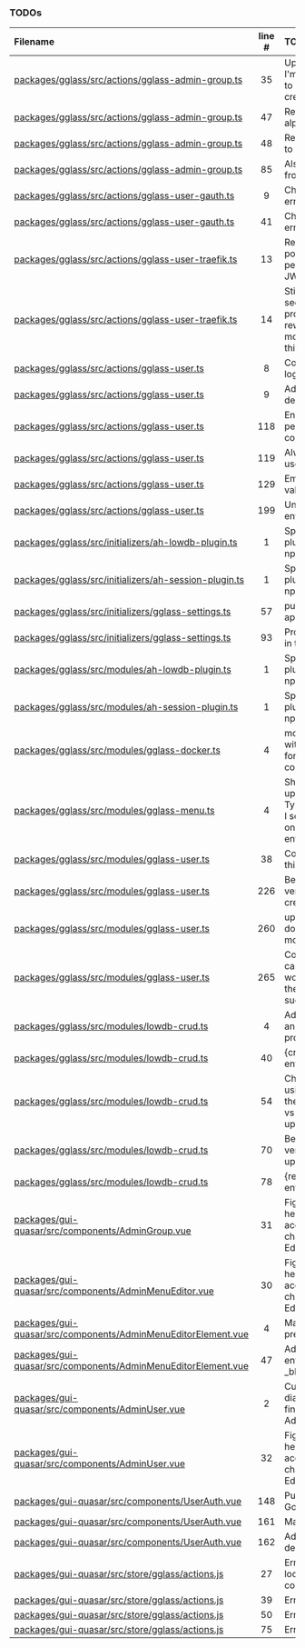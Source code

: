 ### TODOs

| Filename                                                                                                                           | line # | TODO                                                                                                                         |
| :--------------------------------------------------------------------------------------------------------------------------------- | :----: | :--------------------------------------------------------------------------------------------------------------------------- |
| [packages/gglass/src/actions/gglass-admin-group.ts](packages/gglass/src/actions/gglass-admin-group.ts#L35)                         |   35   | Upsert was because I'm lazy... Should split to create/update/replace                                                         |
| [packages/gglass/src/actions/gglass-admin-group.ts](packages/gglass/src/actions/gglass-admin-group.ts#L47)                         |   47   | Restrict "id" input to alphanum only                                                                                         |
| [packages/gglass/src/actions/gglass-admin-group.ts](packages/gglass/src/actions/gglass-admin-group.ts#L48)                         |   48   | Restrict "icon" input to alphanum only                                                                                       |
| [packages/gglass/src/actions/gglass-admin-group.ts](packages/gglass/src/actions/gglass-admin-group.ts#L85)                         |   85   | Also remove group from all afflicted users                                                                                   |
| [packages/gglass/src/actions/gglass-user-gauth.ts](packages/gglass/src/actions/gglass-user-gauth.ts#L9)                            |   9    | Check for possible error flows                                                                                               |
| [packages/gglass/src/actions/gglass-user-gauth.ts](packages/gglass/src/actions/gglass-user-gauth.ts#L41)                           |   41   | Check for possible error flows                                                                                               |
| [packages/gglass/src/actions/gglass-user-traefik.ts](packages/gglass/src/actions/gglass-user-traefik.ts#L13)                       |   13   | Re-Eval psk handling, possibly TOTP of peerkey or Signed-JWT                                                                 |
| [packages/gglass/src/actions/gglass-user-traefik.ts](packages/gglass/src/actions/gglass-user-traefik.ts#L14)                       |   14   | Still not a fan of this section, high probability that I'll rewrite this a few more times later, but I think it's functional |
| [packages/gglass/src/actions/gglass-user.ts](packages/gglass/src/actions/gglass-user.ts#L8)                                        |   8    | Consider other auth login flows                                                                                              |
| [packages/gglass/src/actions/gglass-user.ts](packages/gglass/src/actions/gglass-user.ts#L9)                                        |   9    | Add API to let user delete self                                                                                              |
| [packages/gglass/src/actions/gglass-user.ts](packages/gglass/src/actions/gglass-user.ts#L118)                                      |  118   | Enable/Disable if permitted in configuration                                                                                 |
| [packages/gglass/src/actions/gglass-user.ts](packages/gglass/src/actions/gglass-user.ts#L119)                                      |  119   | Always activate if user table is empty                                                                                       |
| [packages/gglass/src/actions/gglass-user.ts](packages/gglass/src/actions/gglass-user.ts#L129)                                      |  129   | Email format validation                                                                                                      |
| [packages/gglass/src/actions/gglass-user.ts](packages/gglass/src/actions/gglass-user.ts#L199)                                      |  199   | Unify validation enforcement                                                                                                 |
| [packages/gglass/src/initializers/ah-lowdb-plugin.ts](packages/gglass/src/initializers/ah-lowdb-plugin.ts#L1)                      |   1    | Split ah-lowdb-plugin off as it's own npm module                                                                             |
| [packages/gglass/src/initializers/ah-session-plugin.ts](packages/gglass/src/initializers/ah-session-plugin.ts#L1)                  |   1    | Split ah-session-plugin off as it's own npm module                                                                           |
| [packages/gglass/src/initializers/gglass-settings.ts](packages/gglass/src/initializers/gglass-settings.ts#L57)                     |   57   | pub/priv key approach later?                                                                                                 |
| [packages/gglass/src/initializers/gglass-settings.ts](packages/gglass/src/initializers/gglass-settings.ts#L93)                     |   93   | Proper error checking in this section                                                                                        |
| [packages/gglass/src/modules/ah-lowdb-plugin.ts](packages/gglass/src/modules/ah-lowdb-plugin.ts#L1)                                |   1    | Split ah-lowdb-plugin off as it's own npm module                                                                             |
| [packages/gglass/src/modules/ah-session-plugin.ts](packages/gglass/src/modules/ah-session-plugin.ts#L1)                            |   1    | Split ah-session-plugin off as it's own npm module                                                                           |
| [packages/gglass/src/modules/gglass-docker.ts](packages/gglass/src/modules/gglass-docker.ts#L4)                                    |   4    | module to interface with docker service for auto-importing container uris                                                    |
| [packages/gglass/src/modules/gglass-menu.ts](packages/gglass/src/modules/gglass-menu.ts#L4)                                        |   4    | Should probably give up on using Typescript interfaces, I seem to be relying on actionhero to enforce them anyhow            |
| [packages/gglass/src/modules/gglass-user.ts](packages/gglass/src/modules/gglass-user.ts#L38)                                       |   38   | Correct and validate this for http and https                                                                                 |
| [packages/gglass/src/modules/gglass-user.ts](packages/gglass/src/modules/gglass-user.ts#L226)                                      |  226   | Better creation verification that the creation has failed                                                                    |
| [packages/gglass/src/modules/gglass-user.ts](packages/gglass/src/modules/gglass-user.ts#L260)                                      |  260   | update function doesn't enforce model.user interface                                                                         |
| [packages/gglass/src/modules/gglass-user.ts](packages/gglass/src/modules/gglass-user.ts#L265)                                      |  265   | Consider any error cases from this workflow, and that the updates were successful                                            |
| [packages/gglass/src/modules/lowdb-crud.ts](packages/gglass/src/modules/lowdb-crud.ts#L4)                                          |   4    | Add error handling and allow it to propagate outward                                                                         |
| [packages/gglass/src/modules/lowdb-crud.ts](packages/gglass/src/modules/lowdb-crud.ts#L40)                                         |   40   | {created: boolean, entry: X}                                                                                                 |
| [packages/gglass/src/modules/lowdb-crud.ts](packages/gglass/src/modules/lowdb-crud.ts#L54)                                         |   54   | Check all places using update to see if they expect replace vs update, then update these                                     |
| [packages/gglass/src/modules/lowdb-crud.ts](packages/gglass/src/modules/lowdb-crud.ts#L70)                                         |   70   | Better creation verification that the update has failed                                                                      |
| [packages/gglass/src/modules/lowdb-crud.ts](packages/gglass/src/modules/lowdb-crud.ts#L78)                                         |   78   | {replaced: boolean, entry: X}                                                                                                |
| [packages/gui-quasar/src/components/AdminGroup.vue](packages/gui-quasar/src/components/AdminGroup.vue#L31)                         |   31   | Figure out how the heck to get the accordion to quit changing when I hit Edit                                                |
| [packages/gui-quasar/src/components/AdminMenuEditor.vue](packages/gui-quasar/src/components/AdminMenuEditor.vue#L30)               |   30   | Figure out how the heck to get the accordion to quit changing when I hit Edit buttons                                        |
| [packages/gui-quasar/src/components/AdminMenuEditorElement.vue](packages/gui-quasar/src/components/AdminMenuEditorElement.vue#L4)  |   4    | Make dialog visually prettier/organized                                                                                      |
| [packages/gui-quasar/src/components/AdminMenuEditorElement.vue](packages/gui-quasar/src/components/AdminMenuEditorElement.vue#L47) |   47   | Add validation to enforce iframe or \_blank is selected                                                                      |
| [packages/gui-quasar/src/components/AdminUser.vue](packages/gui-quasar/src/components/AdminUser.vue#L2)                            |   2    | Cut out the create dialog from here, finish tinkering with AdminUserElement                                                  |
| [packages/gui-quasar/src/components/AdminUser.vue](packages/gui-quasar/src/components/AdminUser.vue#L32)                           |   32   | Figure out how the heck to get the accordion to quit changing when I hit Edit                                                |
| [packages/gui-quasar/src/components/UserAuth.vue](packages/gui-quasar/src/components/UserAuth.vue#L148)                            |  148   | Put in a proper Google icon here                                                                                             |
| [packages/gui-quasar/src/components/UserAuth.vue](packages/gui-quasar/src/components/UserAuth.vue#L161)                            |  161   | Make prettier                                                                                                                |
| [packages/gui-quasar/src/components/UserAuth.vue](packages/gui-quasar/src/components/UserAuth.vue#L162)                            |  162   | Add flow for user to delete self                                                                                             |
| [packages/gui-quasar/src/store/gglass/actions.js](packages/gui-quasar/src/store/gglass/actions.js#L27)                             |   27   | Error popup, clear local cookies/sessions                                                                                    |
| [packages/gui-quasar/src/store/gglass/actions.js](packages/gui-quasar/src/store/gglass/actions.js#L39)                             |   39   | Error popup                                                                                                                  |
| [packages/gui-quasar/src/store/gglass/actions.js](packages/gui-quasar/src/store/gglass/actions.js#L50)                             |   50   | Error popup                                                                                                                  |
| [packages/gui-quasar/src/store/gglass/actions.js](packages/gui-quasar/src/store/gglass/actions.js#L75)                             |   75   | Error popup                                                                                                                  |
